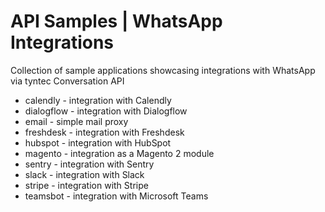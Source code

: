 # API Samples | WhatsApp Integrations

Collection of sample applications showcasing integrations with WhatsApp via tyntec Conversation API

- calendly - integration with Calendly
- dialogflow - integration with Dialogflow
- email - simple mail proxy
- freshdesk - integration with Freshdesk
- hubspot - integration with HubSpot
- magento - integration as a Magento 2 module
- sentry - integration with Sentry
- slack - integration with Slack
- stripe - integration with Stripe
- teamsbot - integration with Microsoft Teams